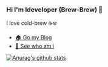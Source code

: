 ### Hi I'm Ideveloper (Brew-Brew) 👋 

I love cold-brew ☕️❄️

- [🏠 Go my Blog](https://ideveloper2.dev/)
- [🙂 See who am i](https://ideveloper2.dev/about/)

[![Anurag's github stats](https://github-readme-stats.vercel.app/api?username=Brew-Brew)](https://github.com/anuraghazra/github-readme-stats)
